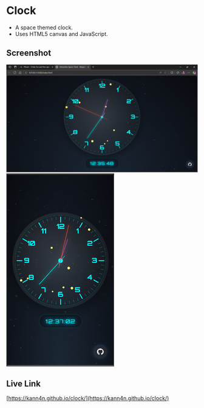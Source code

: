 # Clock

- A space themed clock. 
- Uses HTML5 canvas and JavaScript.

## Screenshot
![Clock](./assets/screenshot.png)
![Clock](./assets/mobileshot.png)

## Live Link
[https://kann4n.github.io/clock/](https://kann4n.github.io/clock/)